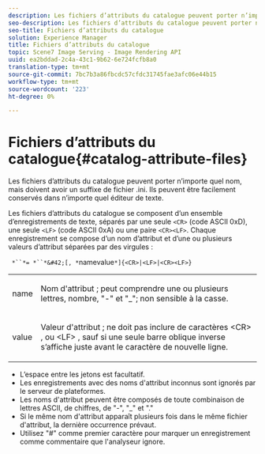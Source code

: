 ```yaml
---
description: Les fichiers d’attributs du catalogue peuvent porter n’importe quel nom, mais doivent avoir un suffixe de fichier .ini. Ils peuvent être facilement conservés dans n’importe quel éditeur de texte.
seo-description: Les fichiers d’attributs du catalogue peuvent porter n’importe quel nom, mais doivent avoir un suffixe de fichier .ini. Ils peuvent être facilement conservés dans n’importe quel éditeur de texte.
seo-title: Fichiers d’attributs du catalogue
solution: Experience Manager
title: Fichiers d’attributs du catalogue
topic: Scene7 Image Serving - Image Rendering API
uuid: ea2bddad-2c4a-43c1-9b62-6e724fcfb8a0
translation-type: tm+mt
source-git-commit: 7bc7b3a86fbcdc57cfdc31745fae3afc06e44b15
workflow-type: tm+mt
source-wordcount: '223'
ht-degree: 0%

---
```



# Fichiers d’attributs du catalogue{#catalog-attribute-files}

Les fichiers d’attributs du catalogue peuvent porter n’importe quel nom, mais doivent avoir un suffixe de fichier .ini. Ils peuvent être facilement conservés dans n’importe quel éditeur de texte.

Les fichiers d’attributs du catalogue se composent d’un ensemble d’enregistrements de texte, séparés par une seule `<CR>` (code ASCII 0xD), une seule `<LF>` (code ASCII 0xA) ou une paire `<CR><LF>`. Chaque enregistrement se compose d’un nom d’attribut et d’une ou plusieurs valeurs d’attribut séparées par des virgules :

` *``*= *``*&#42;[, *`namevalue`*]{<CR>|<LF>|<CR><LF>}`

<table id="simpletable_8454AD549FDA421BA1469CDA44132773"> 
 <tr class="strow"> 
  <td class="stentry"> <p> <span class="codeph"> <span class="varname"> name  </span> </span> </p> </td> 
  <td class="stentry"> <p>Nom d'attribut ; peut comprendre une ou plusieurs lettres, nombre, "-" et "_"; non sensible à la casse. </p> </td> 
 </tr> 
 <tr class="strow"> 
  <td class="stentry"> <p> <span class="codeph"> <span class="varname"> value  </span> </span> </p> </td> 
  <td class="stentry"> <p>Valeur d'attribut ; ne doit pas inclure de caractères <span class="codeph"> &lt;CR&gt; </span>, ou <span class="codeph"> &lt;LF&gt; </span>, sauf si une seule barre oblique inverse s’affiche juste avant le caractère de nouvelle ligne. </p> </td> 
 </tr> 
</table>

* L’espace entre les jetons est facultatif.
* Les enregistrements avec des noms d&#39;attribut inconnus sont ignorés par le serveur de plateformes.
* Les noms d&#39;attribut peuvent être composés de toute combinaison de lettres ASCII, de chiffres, de &quot;-&quot;, &quot;_&quot; et &quot;.&quot;
* Si le même nom d&#39;attribut apparaît plusieurs fois dans le même fichier d&#39;attribut, la dernière occurrence prévaut.
* Utilisez &quot;#&quot; comme premier caractère pour marquer un enregistrement comme commentaire que l&#39;analyseur ignore.

